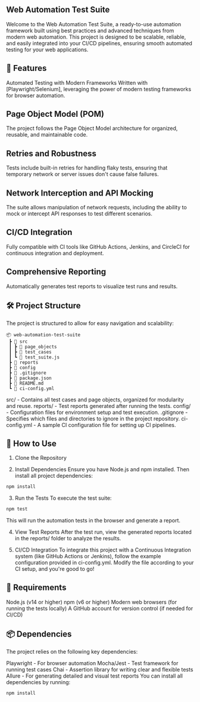 ## Web Automation Test Suite
Welcome to the Web Automation Test Suite, a ready-to-use automation framework built using best practices and advanced techniques from modern web automation. This project is designed to be scalable, reliable, and easily integrated into your CI/CD pipelines, ensuring smooth automated testing for your web applications.

## 🚀 Features
Automated Testing with Modern Frameworks
Written with [Playwright/Selenium], leveraging the power of modern testing frameworks for browser automation.

## Page Object Model (POM)
The project follows the Page Object Model architecture for organized, reusable, and maintainable code.

## Retries and Robustness
Tests include built-in retries for handling flaky tests, ensuring that temporary network or server issues don't cause false failures.

## Network Interception and API Mocking
The suite allows manipulation of network requests, including the ability to mock or intercept API responses to test different scenarios.

## CI/CD Integration
Fully compatible with CI tools like GitHub Actions, Jenkins, and CircleCI for continuous integration and deployment.

## Comprehensive Reporting
Automatically generates test reports to visualize test runs and results.

## 🛠️ Project Structure
The project is structured to allow for easy navigation and scalability:

```
📦 web-automation-test-suite
 ┣ 📂 src
 ┃ ┣ 📂 page_objects
 ┃ ┣ 📂 test_cases
 ┃ ┗ 📜 test_suite.js
 ┣ 📂 reports
 ┣ 📂 config
 ┣ 📜 .gitignore
 ┣ 📜 package.json
 ┣ 📜 README.md
 ┗ 📜 ci-config.yml
 ```

src/ - Contains all test cases and page objects, organized for modularity and reuse.
reports/ - Test reports generated after running the tests.
config/ - Configuration files for environment setup and test execution.
.gitignore - Specifies which files and directories to ignore in the project repository.
ci-config.yml - A sample CI configuration file for setting up CI pipelines.

## 📝 How to Use
1. Clone the Repository

2. Install Dependencies
Ensure you have Node.js and npm installed. Then install all project dependencies:

```bash
npm install
```

3. Run the Tests
To execute the test suite:

```bash
npm test
```

This will run the automation tests in the browser and generate a report.

4. View Test Reports
After the test run, view the generated reports located in the reports/ folder to analyze the results.

5. CI/CD Integration
To integrate this project with a Continuous Integration system (like GitHub Actions or Jenkins), follow the example configuration provided in ci-config.yml. Modify the file according to your CI setup, and you're good to go!

##  📖 Requirements
Node.js (v14 or higher)
npm (v6 or higher)
Modern web browsers (for running the tests locally)
A GitHub account for version control (if needed for CI/CD)

## 📦 Dependencies
The project relies on the following key dependencies:

Playwright - For browser automation
Mocha/Jest - Test framework for running test cases
Chai - Assertion library for writing clear and flexible tests
Allure - For generating detailed and visual test reports
You can install all dependencies by running:

```bash
npm install
```
